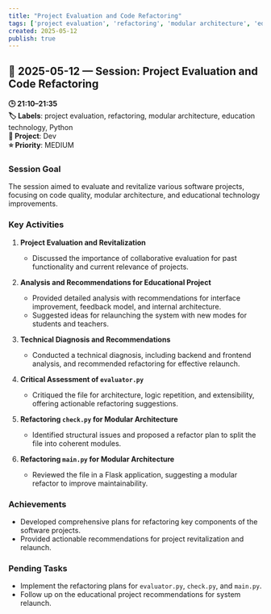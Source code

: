 ```yaml
---
title: "Project Evaluation and Code Refactoring"
tags: ['project evaluation', 'refactoring', 'modular architecture', 'education technology', 'Python']
created: 2025-05-12
publish: true
---
```


## 📅 2025-05-12 — Session: Project Evaluation and Code Refactoring

**🕒 21:10–21:35**  
**🏷️ Labels**: project evaluation, refactoring, modular architecture, education technology, Python  
**📂 Project**: Dev  
**⭐ Priority**: MEDIUM  


### Session Goal
The session aimed to evaluate and revitalize various software projects, focusing on code quality, modular architecture, and educational technology improvements.

### Key Activities
1. **Project Evaluation and Revitalization**
   - Discussed the importance of collaborative evaluation for past functionality and current relevance of projects.

2. **Analysis and Recommendations for Educational Project**
   - Provided detailed analysis with recommendations for interface improvement, feedback model, and internal architecture.
   - Suggested ideas for relaunching the system with new modes for students and teachers.

3. **Technical Diagnosis and Recommendations**
   - Conducted a technical diagnosis, including backend and frontend analysis, and recommended refactoring for effective relaunch.

4. **Critical Assessment of `evaluator.py`**
   - Critiqued the file for architecture, logic repetition, and extensibility, offering actionable refactoring suggestions.

5. **Refactoring `check.py` for Modular Architecture**
   - Identified structural issues and proposed a refactor plan to split the file into coherent modules.

6. **Refactoring `main.py` for Modular Architecture**
   - Reviewed the file in a Flask application, suggesting a modular refactor to improve maintainability.

### Achievements
- Developed comprehensive plans for refactoring key components of the software projects.
- Provided actionable recommendations for project revitalization and relaunch.

### Pending Tasks
- Implement the refactoring plans for `evaluator.py`, `check.py`, and `main.py`.
- Follow up on the educational project recommendations for system relaunch.
